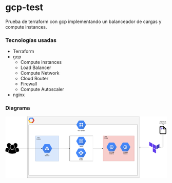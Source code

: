 # gcp-test
Prueba de terraform con gcp implementando un balanceador de cargas y compute instances.
### Tecnologías usadas

- Terraform
- gcp
	- Compute instances
	- Load Balancer
	- Compute Network
	- Cloud Router
	- Firewall
	- Compute Autoscaler
- nginx
### Diagrama
![Diagrama](https://raw.githubusercontent.com/mvera35/gcp-test/main/imagenes/Diagrama.png "Diagrama")
